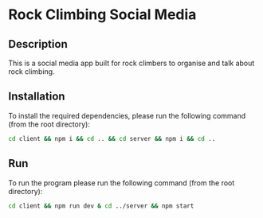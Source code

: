 # Rock Climbing Social Media

## Description

This is a social media app built for rock climbers to organise and talk about rock climbing.

## Installation

To install the required dependencies, please run the following command (from the root directory):

```bash
cd client && npm i && cd .. && cd server && npm i && cd ..
```

## Run

To run the program please run the following command (from the root directory):

<!-- Bash command to run in separate processes cd client and npm run dev, and cd server and npm start -->

```bash
cd client && npm run dev & cd ../server && npm start
```
